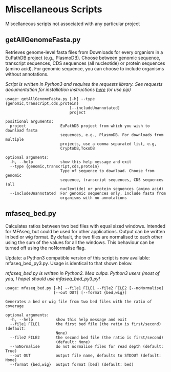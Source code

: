 # Miscellaneous Scripts
Miscellaneous scripts not associated with any particular project

## getAllGenomeFasta.py
Retrieves genome-level fasta files from Downloads for every organism in a EuPathDB project (e.g., PlasmoDB). Choose between genomic sequence, transcript sequences, CDS sequences (all nucleotide) or protein sequences (amino acid).  For genomic sequence, you can choose to include organisms without annotations.

*Script is written in Python3 and requires the requests library.  See requests documentation for installation instructions [here](https://2.python-requests.org "Requests Documentation") (or use pip)*

```
usage: getAllGenomeFasta.py [-h] --type {genomic,transcript,cds,protein}
                            [--includeUnannotated]
                            project

positional arguments:
  project               EuPathDB project from which you wish to download fasta
                        sequences, e.g., PlasmoDB. For downloads from multiple
                        projects, use a comma separated list, e.g,
                        CryptoDB,ToxoDB

optional arguments:
  -h, --help            show this help message and exit
  --type {genomic,transcript,cds,protein}
                        Type of sequence to download. Choose from genomic
                        sequence, transcript sequences, CDS sequences (all
                        nucleotide) or protein sequences (amino acid)
  --includeUnannotated  For genomic sequences only, include fasta from
                        organisms with no annotations
```

## mfaseq_bed.py
Calculates ratios between two bed files with equal sized windows.  Intended for MFAseq, but could be used for other applications. Output can be written in bed or wig format. By default, the two files are normalised to each other using the sum of the values for all the windows. This behaviour can be turned off using the noNormalise flag.

Update: a Python3 compatible version of this script is now available: mfaseq_bed_py3.py.  Usage is identical to that shown below.

*mfaseq_bed.py is written in Python2. Mea culpa.  Python3 users (most of you, I hope) should use mfaseq_bed_py3.py!*

```
usage: mfaseq_bed.py [-h] --file1 FILE1 --file2 FILE2 [--noNormalise]
                     [--out OUT] [--format {bed,wig}]

Generates a bed or wig file from two bed files with the ratio of coverage

optional arguments:
  -h, --help          show this help message and exit
  --file1 FILE1       the first bed file (the ratio is first/second) (default:
                      None)
  --file2 FILE2       the second bed file (the ratio is first/second)
                      (default: None)
  --noNormalise       do not normalise files for read depth (default: True)
  --out OUT           output file name, defaults to STDOUT (default: None)
  --format {bed,wig}  output format [bed] (default: bed)
  
  ```
